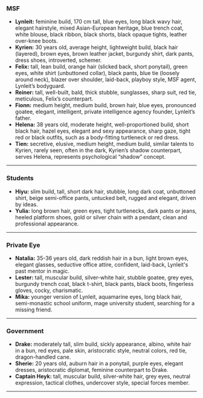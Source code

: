### MSF
- **Lynleit:** feminine build, 170 cm tall, blue eyes, long black wavy hair, elegant hairstyle, mixed Asian-European heritage, blue trench coat, white blouse, black ribbon, black shorts, black opaque tights, leather over-knee boots.
- **Kyrien:** 30 years old, average height, lightweight build, black hair (layered), brown eyes, brown leather jacket, burgundy shirt, dark pants, dress shoes, introverted, schemer.
- **Felix:** tall, lean build, orange hair (slicked back, short ponytail), green eyes, white shirt (unbuttoned collar), black pants, blue tie (loosely around neck), blazer over shoulder, laid-back, playboy style, MSF agent, Lynleit’s bodyguard.
- **Reiner:** tall, well-built, bald, thick stubble, sunglasses, sharp suit, red tie, meticulous, Felix’s counterpart.
- **Fionn:** medium height, medium build, brown hair, blue eyes, pronounced goatee, elegant, intelligent, private intelligence agency founder, Lynleit’s father.
- **Helena:** 38 years old, moderate height, well-proportioned build, short black hair, hazel eyes, elegant and sexy appearance, sharp gaze, tight red or black outfits, such as a body-fitting turtleneck or red dress.
- **Tien:** secretive, elusive, medium height, medium build, similar talents to Kyrien, rarely seen, often in the dark, Kyrien’s shadow counterpart, serves Helena, represents psychological “shadow” concept.

---

### Students
- **Hiyu:** slim build, tall, short dark hair, stubble, long dark coat, unbuttoned shirt, beige semi-office pants, untucked belt, rugged and elegant, driven by ideas.
- **Yulia:** long brown hair, green eyes, tight turtlenecks, dark pants or jeans, heeled platform shoes, gold or silver chain with a pendant, clean and professional appearance.

---

### Private Eye
- **Natalia:** 35-36 years old, dark reddish hair in a bun, light brown eyes, elegant glasses, seductive office attire, confident, laid-back, Lynleit's past mentor in magic.
- **Lester:** tall, muscular build, silver-white hair, stubble goatee, grey eyes, burgundy trench coat, black t-shirt, black pants, black boots, fingerless gloves, cocky, charismatic.
- **Mika:** younger version of Lynleit, aquamarine eyes, long black hair, semi-monastic school uniform, mage university student, searching for a missing friend.

---

### Government
- **Drake:** moderately tall, slim build, sickly appearance, albino, white hair in a bun, red eyes, pale skin, aristocratic style, neutral colors, red tie, dragon-handled cane.
- **Sherie:** 20 years old, auburn hair in a ponytail, purple eyes, elegant dresses, aristocratic diplomat, feminine counterpart to Drake.
- **Captain Heyk:** tall, muscular build, silver-white hair, grey eyes, neutral expression, tactical clothes, undercover style, special forces member.

---
